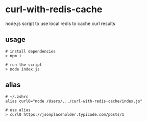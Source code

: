 # curl-with-redis-cache

node.js script to use local redis to cache curl results

## usage

```shell
# install dependencies
> npm i

# run the script
> node index.js
```

## alias

```shell
# ~/.zshrc
alias curl0="node /Users/.../curl-with-redis-cache/index.js"

# use alias
> curl0 https://jsonplaceholder.typicode.com/posts/1
```
